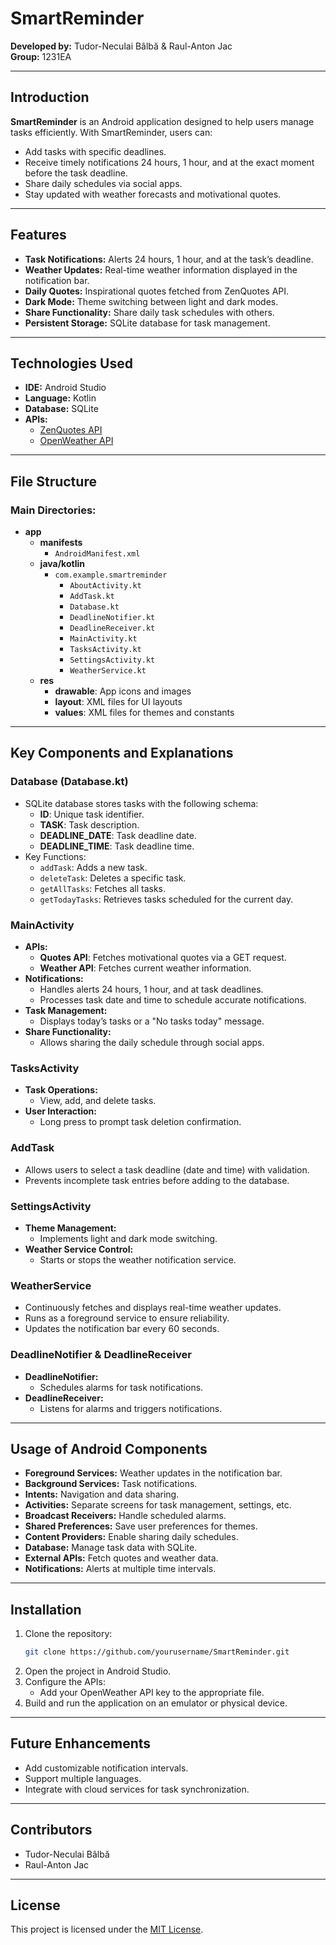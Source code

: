 
# SmartReminder

**Developed by:** Tudor-Neculai Bâlbă & Raul-Anton Jac  
**Group:** 1231EA  

---

## Introduction

**SmartReminder** is an Android application designed to help users manage tasks efficiently. With SmartReminder, users can:

- Add tasks with specific deadlines.
- Receive timely notifications 24 hours, 1 hour, and at the exact moment before the task deadline.
- Share daily schedules via social apps.
- Stay updated with weather forecasts and motivational quotes.

---

## Features

- **Task Notifications:** Alerts 24 hours, 1 hour, and at the task’s deadline.
- **Weather Updates:** Real-time weather information displayed in the notification bar.
- **Daily Quotes:** Inspirational quotes fetched from ZenQuotes API.
- **Dark Mode:** Theme switching between light and dark modes.
- **Share Functionality:** Share daily task schedules with others.
- **Persistent Storage:** SQLite database for task management.

---

## Technologies Used

- **IDE:** Android Studio
- **Language:** Kotlin
- **Database:** SQLite
- **APIs:**
  - [ZenQuotes API](https://zenquotes.io/api/random)
  - [OpenWeather API](https://openweathermap.org/api)

---

## File Structure

### Main Directories:
- **app**
  - **manifests**
    - `AndroidManifest.xml`
  - **java/kotlin**
    - `com.example.smartreminder`
      - `AboutActivity.kt`
      - `AddTask.kt`
      - `Database.kt`
      - `DeadlineNotifier.kt`
      - `DeadlineReceiver.kt`
      - `MainActivity.kt`
      - `TasksActivity.kt`
      - `SettingsActivity.kt`
      - `WeatherService.kt`
  - **res**
    - **drawable**: App icons and images
    - **layout**: XML files for UI layouts
    - **values**: XML files for themes and constants

---

## Key Components and Explanations

### Database (Database.kt)

- SQLite database stores tasks with the following schema:
  - **ID**: Unique task identifier.
  - **TASK**: Task description.
  - **DEADLINE_DATE**: Task deadline date.
  - **DEADLINE_TIME**: Task deadline time.
- Key Functions:
  - `addTask`: Adds a new task.
  - `deleteTask`: Deletes a specific task.
  - `getAllTasks`: Fetches all tasks.
  - `getTodayTasks`: Retrieves tasks scheduled for the current day.

### MainActivity

- **APIs:**
  - **Quotes API**: Fetches motivational quotes via a GET request.
  - **Weather API**: Fetches current weather information.
- **Notifications:**
  - Handles alerts 24 hours, 1 hour, and at task deadlines.
  - Processes task date and time to schedule accurate notifications.
- **Task Management:**
  - Displays today’s tasks or a "No tasks today" message.
- **Share Functionality:**
  - Allows sharing the daily schedule through social apps.

### TasksActivity

- **Task Operations:**
  - View, add, and delete tasks.
- **User Interaction:**
  - Long press to prompt task deletion confirmation.

### AddTask

- Allows users to select a task deadline (date and time) with validation.
- Prevents incomplete task entries before adding to the database.

### SettingsActivity

- **Theme Management:**
  - Implements light and dark mode switching.
- **Weather Service Control:**
  - Starts or stops the weather notification service.

### WeatherService

- Continuously fetches and displays real-time weather updates.
- Runs as a foreground service to ensure reliability.
- Updates the notification bar every 60 seconds.

### DeadlineNotifier & DeadlineReceiver

- **DeadlineNotifier:**
  - Schedules alarms for task notifications.
- **DeadlineReceiver:**
  - Listens for alarms and triggers notifications.

---

## Usage of Android Components

- **Foreground Services:** Weather updates in the notification bar.
- **Background Services:** Task notifications.
- **Intents:** Navigation and data sharing.
- **Activities:** Separate screens for task management, settings, etc.
- **Broadcast Receivers:** Handle scheduled alarms.
- **Shared Preferences:** Save user preferences for themes.
- **Content Providers:** Enable sharing daily schedules.
- **Database:** Manage task data with SQLite.
- **External APIs:** Fetch quotes and weather data.
- **Notifications:** Alerts at multiple time intervals.

---

## Installation

1. Clone the repository:
   ```bash
   git clone https://github.com/yourusername/SmartReminder.git
   ```
2. Open the project in Android Studio.
3. Configure the APIs:
   - Add your OpenWeather API key to the appropriate file.
4. Build and run the application on an emulator or physical device.

---

## Future Enhancements

- Add customizable notification intervals.
- Support multiple languages.
- Integrate with cloud services for task synchronization.

---

## Contributors

- Tudor-Neculai Bâlbă
- Raul-Anton Jac

---

## License

This project is licensed under the [MIT License](LICENSE).
